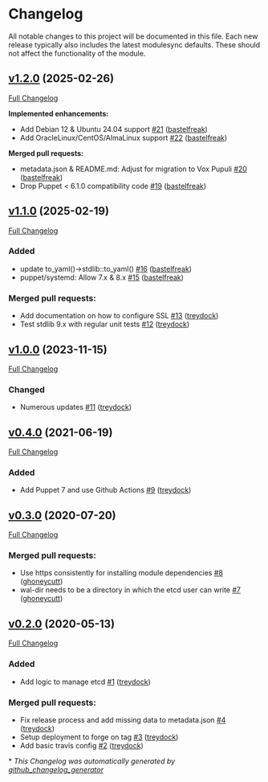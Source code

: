 # Changelog

All notable changes to this project will be documented in this file.
Each new release typically also includes the latest modulesync defaults.
These should not affect the functionality of the module.

## [v1.2.0](https://github.com/voxpupuli/puppet-etcd/tree/v1.2.0) (2025-02-26)

[Full Changelog](https://github.com/voxpupuli/puppet-etcd/compare/v1.1.0...v1.2.0)

**Implemented enhancements:**

- Add Debian 12 & Ubuntu 24.04 support [\#21](https://github.com/voxpupuli/puppet-etcd/pull/21) ([bastelfreak](https://github.com/bastelfreak))
- Add OracleLinux/CentOS/AlmaLinux support [\#22](https://github.com/voxpupuli/puppet-etcd/pull/22) ([bastelfreak](https://github.com/bastelfreak))

**Merged pull requests:**

- metadata.json & README.md: Adjust for migration to Vox Pupuli [\#20](https://github.com/voxpupuli/puppet-etcd/pull/20) ([bastelfreak](https://github.com/bastelfreak))
- Drop Puppet \< 6.1.0 compatibility code [\#19](https://github.com/voxpupuli/puppet-etcd/pull/19) ([bastelfreak](https://github.com/bastelfreak))

## [v1.1.0](https://github.com/tailored-automation/puppet-module-etcd/tree/v1.1.0) (2025-02-19)

[Full Changelog](https://github.com/tailored-automation/puppet-module-etcd/compare/v1.0.0...v1.1.0)

### Added

- update to\_yaml\(\)-\>stdlib::to\_yaml\(\) [\#16](https://github.com/tailored-automation/puppet-module-etcd/pull/16) ([bastelfreak](https://github.com/bastelfreak))
- puppet/systemd: Allow 7.x & 8.x [\#15](https://github.com/tailored-automation/puppet-module-etcd/pull/15) ([bastelfreak](https://github.com/bastelfreak))

### Merged pull requests:

- Add documentation on how to configure SSL [\#13](https://github.com/tailored-automation/puppet-module-etcd/pull/13) ([treydock](https://github.com/treydock))
- Test stdlib 9.x with regular unit tests [\#12](https://github.com/tailored-automation/puppet-module-etcd/pull/12) ([treydock](https://github.com/treydock))

## [v1.0.0](https://github.com/tailored-automation/puppet-module-etcd/tree/v1.0.0) (2023-11-15)

[Full Changelog](https://github.com/tailored-automation/puppet-module-etcd/compare/v0.4.0...v1.0.0)

### Changed

- Numerous updates [\#11](https://github.com/tailored-automation/puppet-module-etcd/pull/11) ([treydock](https://github.com/treydock))

## [v0.4.0](https://github.com/tailored-automation/puppet-module-etcd/tree/v0.4.0) (2021-06-19)

[Full Changelog](https://github.com/tailored-automation/puppet-module-etcd/compare/v0.3.0...v0.4.0)

### Added

- Add Puppet 7 and use Github Actions [\#9](https://github.com/tailored-automation/puppet-module-etcd/pull/9) ([treydock](https://github.com/treydock))

## [v0.3.0](https://github.com/tailored-automation/puppet-module-etcd/tree/v0.3.0) (2020-07-20)

[Full Changelog](https://github.com/tailored-automation/puppet-module-etcd/compare/v0.2.0...v0.3.0)

### Merged pull requests:

- Use https consistently for installing module dependencies [\#8](https://github.com/tailored-automation/puppet-module-etcd/pull/8) ([ghoneycutt](https://github.com/ghoneycutt))
- wal-dir needs to be a directory in which the etcd user can write [\#7](https://github.com/tailored-automation/puppet-module-etcd/pull/7) ([ghoneycutt](https://github.com/ghoneycutt))

## [v0.2.0](https://github.com/tailored-automation/puppet-module-etcd/tree/v0.2.0) (2020-05-13)

[Full Changelog](https://github.com/tailored-automation/puppet-module-etcd/compare/22116ccd519d55d1cb653d1d84d281d250e5046c...v0.2.0)

### Added

- Add logic to manage etcd [\#1](https://github.com/tailored-automation/puppet-module-etcd/pull/1) ([treydock](https://github.com/treydock))

### Merged pull requests:

- Fix release process and add missing data to metadata.json [\#4](https://github.com/tailored-automation/puppet-module-etcd/pull/4) ([treydock](https://github.com/treydock))
- Setup deployment to forge on tag [\#3](https://github.com/tailored-automation/puppet-module-etcd/pull/3) ([treydock](https://github.com/treydock))
- Add basic travis config [\#2](https://github.com/tailored-automation/puppet-module-etcd/pull/2) ([treydock](https://github.com/treydock))



\* *This Changelog was automatically generated by [github_changelog_generator](https://github.com/github-changelog-generator/github-changelog-generator)*
